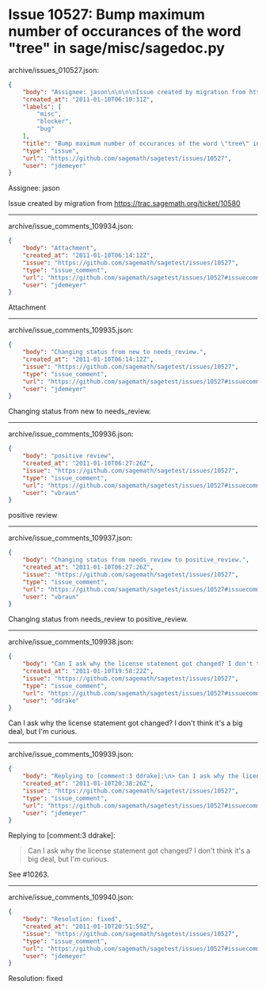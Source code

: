 # Issue 10527: Bump maximum number of occurances of the word "tree" in sage/misc/sagedoc.py

archive/issues_010527.json:
```json
{
    "body": "Assignee: jason\n\n\n\nIssue created by migration from https://trac.sagemath.org/ticket/10580\n\n",
    "created_at": "2011-01-10T06:10:31Z",
    "labels": [
        "misc",
        "blocker",
        "bug"
    ],
    "title": "Bump maximum number of occurances of the word \"tree\" in sage/misc/sagedoc.py",
    "type": "issue",
    "url": "https://github.com/sagemath/sagetest/issues/10527",
    "user": "jdemeyer"
}
```
Assignee: jason



Issue created by migration from https://trac.sagemath.org/ticket/10580





---

archive/issue_comments_109934.json:
```json
{
    "body": "Attachment",
    "created_at": "2011-01-10T06:14:12Z",
    "issue": "https://github.com/sagemath/sagetest/issues/10527",
    "type": "issue_comment",
    "url": "https://github.com/sagemath/sagetest/issues/10527#issuecomment-109934",
    "user": "jdemeyer"
}
```

Attachment



---

archive/issue_comments_109935.json:
```json
{
    "body": "Changing status from new to needs_review.",
    "created_at": "2011-01-10T06:14:12Z",
    "issue": "https://github.com/sagemath/sagetest/issues/10527",
    "type": "issue_comment",
    "url": "https://github.com/sagemath/sagetest/issues/10527#issuecomment-109935",
    "user": "jdemeyer"
}
```

Changing status from new to needs_review.



---

archive/issue_comments_109936.json:
```json
{
    "body": "positive review",
    "created_at": "2011-01-10T06:27:26Z",
    "issue": "https://github.com/sagemath/sagetest/issues/10527",
    "type": "issue_comment",
    "url": "https://github.com/sagemath/sagetest/issues/10527#issuecomment-109936",
    "user": "vbraun"
}
```

positive review



---

archive/issue_comments_109937.json:
```json
{
    "body": "Changing status from needs_review to positive_review.",
    "created_at": "2011-01-10T06:27:26Z",
    "issue": "https://github.com/sagemath/sagetest/issues/10527",
    "type": "issue_comment",
    "url": "https://github.com/sagemath/sagetest/issues/10527#issuecomment-109937",
    "user": "vbraun"
}
```

Changing status from needs_review to positive_review.



---

archive/issue_comments_109938.json:
```json
{
    "body": "Can I ask why the license statement got changed? I don't think it's a big deal, but I'm curious.",
    "created_at": "2011-01-10T19:58:22Z",
    "issue": "https://github.com/sagemath/sagetest/issues/10527",
    "type": "issue_comment",
    "url": "https://github.com/sagemath/sagetest/issues/10527#issuecomment-109938",
    "user": "ddrake"
}
```

Can I ask why the license statement got changed? I don't think it's a big deal, but I'm curious.



---

archive/issue_comments_109939.json:
```json
{
    "body": "Replying to [comment:3 ddrake]:\n> Can I ask why the license statement got changed? I don't think it's a big deal, but I'm curious.\n\nSee #10263.",
    "created_at": "2011-01-10T20:38:26Z",
    "issue": "https://github.com/sagemath/sagetest/issues/10527",
    "type": "issue_comment",
    "url": "https://github.com/sagemath/sagetest/issues/10527#issuecomment-109939",
    "user": "jdemeyer"
}
```

Replying to [comment:3 ddrake]:
> Can I ask why the license statement got changed? I don't think it's a big deal, but I'm curious.

See #10263.



---

archive/issue_comments_109940.json:
```json
{
    "body": "Resolution: fixed",
    "created_at": "2011-01-10T20:51:59Z",
    "issue": "https://github.com/sagemath/sagetest/issues/10527",
    "type": "issue_comment",
    "url": "https://github.com/sagemath/sagetest/issues/10527#issuecomment-109940",
    "user": "jdemeyer"
}
```

Resolution: fixed
